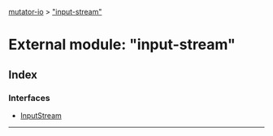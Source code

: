 [mutator-io](../README.md) > ["input-stream"](../modules/_input_stream_.md)



# External module: "input-stream"

## Index

### Interfaces

* [InputStream](../interfaces/_input_stream_.inputstream.md)



---
